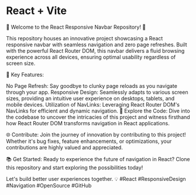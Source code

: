 # React + Vite

🚀 Welcome to the React Responsive Navbar Repository! 🌟

This repository houses an innovative project showcasing a React responsive navbar with seamless navigation and zero page refreshes. Built with the powerful React Router DOM, this navbar delivers a fluid browsing experience across all devices, ensuring optimal usability regardless of screen size.

📱 Key Features:

No Page Refresh: Say goodbye to clunky page reloads as you navigate through your app.
Responsive Design: Seamlessly adapts to various screen sizes, providing an intuitive user experience on desktops, tablets, and mobile devices.
Utilization of NavLinks: Leveraging React Router DOM's NavLinks for efficient and dynamic navigation.
🔗 Explore the Code:
Dive into the codebase to uncover the intricacies of this project and witness firsthand how React Router DOM transforms navigation in React applications.

🌐 Contribute:
Join the journey of innovation by contributing to this project! Whether it's bug fixes, feature enhancements, or optimizations, your contributions are highly valued and appreciated.

📚 Get Started:
Ready to experience the future of navigation in React? Clone this repository and start exploring the possibilities today!

Let's build better user experiences together. 💡 #React #ResponsiveDesign #Navigation #OpenSource #GitHub
